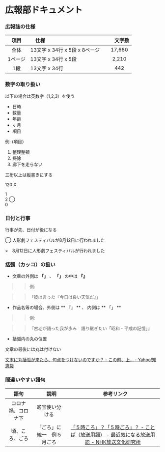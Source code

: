 # 広報部ドキュメント

### 広報誌の仕様

| 項目　|　仕様　|　文字数 |
|:-------:|:---------------------------|:------:|
| 全体    | 13文字 x 34行 x 5段 x 8ページ　| 17,680 |
| 1ページ | 13文字 x 34行 x 5段          | 2,210  |
| 1段     | 13文字 x 34行                | 442   |

### 数字の取り扱い

以下の場合は英数字（1,2,3）を使う

* 日時
* 数量
* 年齢
* ヶ月
* 項目

例: (項目）
1. 整理整頓
2. 掃除
3. 廊下を走らない

三桁以上は縦書きにする

120 X

1\
2  ◯\
0


### 日付と行事

行事が先、日付が後になる

◯ 人形劇フェスティバルが8月12日に行われました

×　8月12日に人形劇フェスティバルが行われました

### 括弧（カッコ）の扱い

* 文章の外側は **「」** 、 **「」** の中は **『』**

>> 例:

>> 「彼は言った『今日は良い天気だ』」

* 作品名等の場合、外側は ** 『』 ** 、 内側は ** 「」 **

>> 例:

>>『古老が語った我が歩み　語り継ぎたい「昭和・平成の記憶」』

* 括弧内の丸の位置

文章の最後には丸は付けない

[文末に丸括弧が来たら、句点をつけないのですか？ - この前、上... - Yahoo!知恵袋](https://detail.chiebukuro.yahoo.co.jp/qa/question_detail/q11199473901)

### 間違いやすい語句

| 語句 |　説明　|　参考リンク |
|:-------:|:---------------------------:|:------:|
| コロナ禍、コロナ下    | 適宜使い分ける　                  |        |
| 頃、ころ、ごろ       | 「ごろ」に統一　例:5月ごろ          | [「５時ころ」？「５時ごろ」？ - ことば（放送用語） - 最近気になる放送用語 - NHK放送文化研究所](https://www.nhk.or.jp/bunken/summary/kotoba/term/115.html) |



